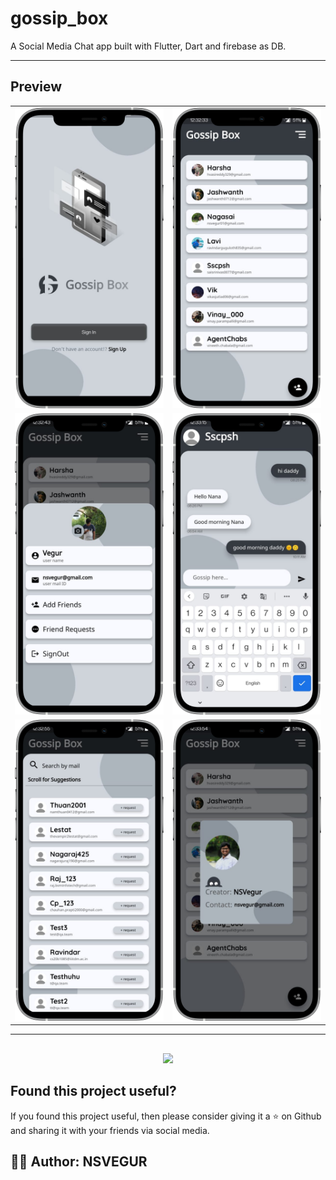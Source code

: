 # gossip_box

A Social Media Chat app built with Flutter, Dart and firebase as DB.

--------------------------------------------------------------------------------------------------------------------------------------------------------------------

## Preview

|                                          |                                          |
| ---------------------------------------- | ---------------------------------------- |
| <img src="assets/gb1.png"  width="300"/> | <img src="assets/gb2.png"  width="300"/> |
| <img src="assets/gb3.png"  width="300"/> | <img src="assets/gb4.png"  width="300"/> |
| <img src="assets/gb5.png"  width="300"/> | <img src="assets/gb6.png"  width="300"/> |

--------------------------------------------------------------------------------------------------------------------------------------------------------------------

## 
<p align="center">
<a href="https://drive.google.com/file/d/1Cft897MpzN5LpEtn5jF8HSlhpVM5gFc9/view?usp=sharing"><img src="https://img.buymeacoffee.com/button-api/?text=Download Apk &emoji= 💬 &button_colour=b3bcbf&font_colour=000000&font_family=Poppins&outline_colour=000000&coffee_colour=000000"></a>
</p>

## Found this project useful?

If you found this project useful, then please consider giving it a :star: on Github and sharing it with your friends via social media.

## ✍🏽 Author: NSVEGUR
